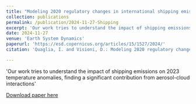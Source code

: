 ```yaml
---
title: "Modeling 2020 regulatory changes in international shipping emissions helps explain anomalous 2023 warming"
collection: publications
permalink: /publication/2024-11-27-Shipping
excerpt: 'Our work tries to understand the impact of shipping emissions on 2023 temperature anomalies, finding a significant contribution from aerosol-cloud interactions'
date: 2024-11-27
venue: 'Earth System Dynamics'
paperurl: 'https://esd.copernicus.org/articles/15/1527/2024/'
citation: 'Quaglia, I. and Visioni, D.: Modeling 2020 regulatory changes in international shipping emissions helps explain anomalous 2023 warming, Earth Syst. Dynam., 15, 1527?1541'

---
```

'Our work tries to understand the impact of shipping emissions on 2023 temperature anomalies, finding a significant contribution from aerosol-cloud interactions'

[Download paper here](https://doi.org/10.5194/esd-15-1527-2024)